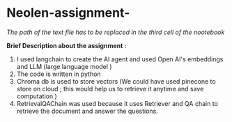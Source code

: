 # Neolen-assignment-

*The path of the text file has to be replaced in the third cell of the nootebook*

**Brief Description about the assignment :**
1. I used langchain to create the AI agent and used Open AI's embeddings and LLM (large language model )
2. The code is written in python
3. Chroma db is used to store vectors (We could have used pinecone to store on cloud ; this would help us to retrieve it anytime and save  computation )
4. RetrievalQAChain was used because it uses Retriever and QA chain to retrieve the document and answer the questions.
